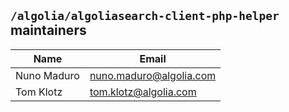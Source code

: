 ## `/algolia/algoliasearch-client-php-helper` maintainers

| Name            | Email                       |
|-----------------|-----------------------------|
| Nuno Maduro     | nuno.maduro@algolia.com     |
| Tom Klotz       |   tom.klotz@algolia.com     |